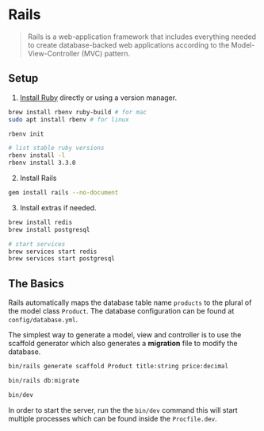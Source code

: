 # Rails

> Rails is a web-application framework that includes everything needed to create
> database-backed web applications according to the Model-View-Controller (MVC)
> pattern.

## Setup

1. [Install Ruby](../learning_ruby) directly or using a version manager.

```sh
brew install rbenv ruby-build # for mac
sudo apt install rbenv # for linux

rbenv init

# list stable ruby versions
rbenv install -l
rbenv install 3.3.0
```

2. Install Rails

```sh
gem install rails --no-document
```

3. Install extras if needed.

```sh
brew install redis
brew install postgresql

# start services
brew services start redis
brew services start postgresql
```

## The Basics

Rails automatically maps the database table name `products` to the plural of
the model class `Product`. The database configuration can be found at
`config/database.yml`.

The simplest way to generate a model, view and controller is to use the
scaffold generator which also generates a **migration** file to modify the
database.

```sh
bin/rails generate scaffold Product title:string price:decimal

bin/rails db:migrate

bin/dev
```

In order to start the server, run the the `bin/dev` command this will start
multiple processes which can be found inside the `Procfile.dev`.
